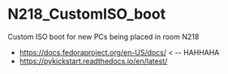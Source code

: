 # N218_CustomISO_boot
Custom ISO boot for new PCs being placed in room N218
- https://docs.fedoraproject.org/en-US/docs/  < -- HAHHAHA
- https://pykickstart.readthedocs.io/en/latest/



